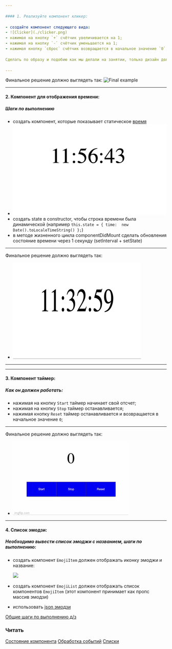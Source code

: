 ```yaml
---

#### 1. Реализуйте компонент кликер:

- создайте компонент следующего вида:
- ![Clicker](./clicker.png)
- нажимая на кнопку `+` счётчик увеличивается на 1;
- нажимая на кнопку `-` счётчик уменьшается на 1;
- нажимая кнопку `сброс` счётчик возвращается в начальное значение `0`;

Сделать по образу и подобию как мы делали на занятии, только дизайн должен быть таким же как на картинке и кнопки не должны исчезать=).

---
```


Финальное решение должно выглядеть так:
![Final example](./homework-1.gif)

---

#### 2. Компонент для отображения времени: 
#####  Шаги по выполнению

- создать компонент, которые показывает статическое [время](https://developer.mozilla.org/ru/docs/Web/JavaScript/Reference/Global_Objects/Date/toLocaleTimeString)
- ![time](./time.png)
- создать state в constructor, чтобы строка времени была динамической (например `this.state = { time:  new Date().toLocaleTimeString() };`)
- в методе жизненного цикла componentDidMount сделать обновления состояние времени через 1 секунду (setInterval + setState)

---

Финальное решение должно выглядеть так:
- ![Final example](./time.gif)

---


---

#### 3. Компонент таймер: 
#####  Как он должен работать:
- нажимая на кнопку `Start` таймер начинает свой отсчет;
- нажимая на кнопку `Stop` таймер останавливается;
- нажимая кнопку `Reset` таймер останавливается и возвращается в начальное значение `0`;

---

Финальное решение должно выглядеть так:
- ![Final example](./timer.gif)

---

#### 4. Список эмодзи:
#####  Необходимо вывести список эмоджи с названием, шаги по выполнению: 

- создать компонент `EmojiItem` должен отображать иконку эмоджи и название:

  ![](./emoji/emoji-row.png)

- создать  компонент `EmojiList` должен отображать список компонентов `EmojiItem` (этот компонент принимает как пропс массив эмодзи)
- использовать [json эмодзи](./emojiList.json)


[Общие шаги по выполнению д/з](../homework-guidelines.md)

### Читать

[Состояние компонента](https://ru.reactjs.org/docs/hooks-state.html)
[Обработка событий](https://ru.reactjs.org/docs/hooks-state.html)
[Списки](https://ru.reactjs.org/docs/lists-and-keys.html)
